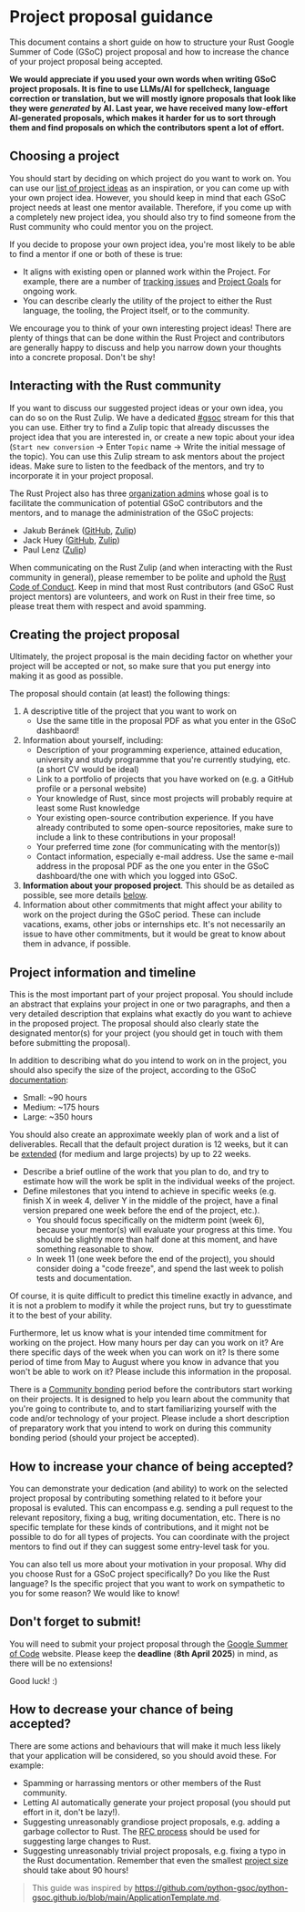 # Project proposal guidance

This document contains a short guide on how to structure your Rust Google Summer of Code (GSoC) project proposal and how to increase the chance of your project proposal being accepted.

**We would appreciate if you used your own words when writing GSoC project proposals. It is fine to use LLMs/AI for spellcheck, language correction or translation, but we will mostly ignore proposals that look like they were *generated* by AI. Last year, we have received many low-effort AI-generated proposals, which makes it harder for us to sort through them and find proposals on which the contributors spent a lot of effort.**

## Choosing a project

You should start by deciding on which project do you want to work on. You can use our [list of project ideas](../README.md)
as an inspiration, or you can come up with your own project idea. However, you should keep in mind that each GSoC project needs at least one mentor available. Therefore, if you come up with a completely new project idea, you should also try to find someone from the Rust community who could mentor you on the project.

If you decide to propose your own project idea, you're most likely to be able to find a mentor if one or both of these is true:
- It aligns with existing open or planned work within the Project. For example, there are a number of [tracking issues](https://github.com/rust-lang/rust/issues?page=29&q=is%3Aissue+is%3Aopen+label%3AC-tracking-issue) and [Project Goals](https://rust-lang.github.io/rust-project-goals/index.html) for ongoing work.
- You can describe clearly the utility of the project to either the Rust language, the tooling, the Project itself, or to the community.

We encourage you to think of your own interesting project ideas! There are plenty of things that can be done within the Rust Project and contributors are generally happy to discuss and help you narrow down your thoughts into a concrete proposal. Don't be shy!

## Interacting with the Rust community

If you want to discuss our suggested project ideas or your own idea, you can do so on the Rust Zulip. We have a dedicated
[#gsoc](https://rust-lang.zulipchat.com/#narrow/stream/421156-gsoc) stream for this that you can use. Either try to find a Zulip topic that already discusses the project idea that you are interested in, or create a new topic about your idea (`Start new conversion` -> Enter `Topic` name -> Write the initial message of the topic). You can use this Zulip stream to ask mentors about the project ideas. Make sure to listen to the feedback of the mentors, and try to incorporate it in your project proposal.

The Rust Project also has three [organization admins](https://developers.google.com/open-source/gsoc/help/responsibilities) whose goal is to facilitate the communication of potential GSoC contributors and the mentors, and to manage the administration of the GSoC projects:
- Jakub Beránek ([GitHub](https://github.com/Kobzol), [Zulip](https://rust-lang.zulipchat.com/#narrow/dm/266526-Jakub-Ber%C3%A1nek))
- Jack Huey ([GitHub](https://github.com/jackh726), [Zulip](https://rust-lang.zulipchat.com/#narrow/dm/232957-Jack-Huey))
- Paul Lenz ([Zulip](https://rust-lang.zulipchat.com/#narrow/dm/522542-Paul-Lenz))

When communicating on the Rust Zulip (and when interacting with the Rust community in general), please remember to be polite and uphold the [Rust Code of Conduct](https://www.rust-lang.org/policies/code-of-conduct). Keep in mind that most Rust contributors (and GSoC Rust project mentors) are volunteers, and work on Rust in their free time, so please treat them with respect and avoid spamming.

## Creating the project proposal

Ultimately, the project proposal is the main deciding factor on whether your project will be accepted or not, so make sure that you put energy into making it as good as possible.

The proposal should contain (at least) the following things:
1) A descriptive title of the project that you want to work on
   - Use the same title in the proposal PDF as what you enter in the GSoC dashbaord!
2) Information about yourself, including:
   - Description of your programming experience, attained education, university and study programme that you're currently studying, etc. (a short CV would be ideal)
   - Link to a portfolio of projects that you have worked on (e.g. a GitHub profile or a personal website)
   - Your knowledge of Rust, since most projects will probably require at least some Rust knowledge
   - Your existing open-source contribution experience. If you have already contributed to some open-source repositories, make sure to include a link to these contributions in your proposal!
   - Your preferred time zone (for communicating with the mentor(s))
   - Contact information, especially e-mail address. Use the same e-mail address in the proposal PDF as the one you enter in the GSoC dashboard/the one with which you logged into GSoC.
3) **Information about your proposed project**. This should be as detailed as possible, see more details [below](#project-information-and-timeline).
4) Information about other commitments that might affect your ability to work on the project during the GSoC period. These can include vacations, exams, other jobs or internships etc. It's not necessarily an issue to have other commitments, but it would be great to know about them in advance, if possible.

## Project information and timeline

This is the most important part of your project proposal. You should include an abstract that explains your project in one or two paragraphs, and then a very detailed description that explains what exactly do you want to achieve in the proposed project. The proposal should also clearly state the designated mentor(s) for your project (you should get in touch with them before submitting the proposal).

In addition to describing what do you intend to work on in the project, you should also specify the size of the project, according to the GSoC [documentation](https://google.github.io/gsocguides/student/time-management-for-students):
- Small: ~90 hours
- Medium: ~175 hours
- Large: ~350 hours

You should also create an approximate weekly plan of work and a list of deliverables. Recall that the default project duration is 12 weeks, but it can be [extended](https://google.github.io/gsocguides/student/time-management-for-students) (for medium and large projects) by up to 22 weeks.

- Describe a brief outline of the work that you plan to do, and try to estimate how will the work be split in the individual weeks of the project.
- Define milestones that you intend to achieve in specific weeks (e.g. finish X in week 4, deliver Y in the middle of the project, have a final version prepared one week before the end of the project, etc.).
    - You should focus specifically on the midterm point (week 6), because your mentor(s) will evaluate your progress at this time. You should be slightly more than half done at this moment, and have something reasonable to show.
    - In week 11 (one week before the end of the project), you should consider doing a "code freeze", and spend the last week to polish tests and documentation. 

Of course, it is quite difficult to predict this timeline exactly in advance, and it is not a problem to modify it while the project runs, but try to guesstimate it to the best of your ability.

Furthermore, let us know what is your intended time commitment for working on the project. How many hours per day can you work on it? Are there specific days of the week when you can work on it? Is there some period of time from May to August where you know in advance that you won't be able to work on it? Please include this information in the proposal.

There is a [Community bonding](https://google.github.io/gsocguides/student/how-gsoc-works) period before the contributors start working on their projects. It is designed to help you learn about the community that you're going to contribute to, and to start familiarizing yourself with the code and/or technology of your project. Please include a short description of preparatory work that you intend to work on during this community bonding period (should your project be accepted).

## How to increase your chance of being accepted?

You can demonstrate your dedication (and ability) to work on the selected project proposal by contributing something related to it before your proposal is evaluted. This can encompass e.g. sending a pull request to the relevant repository, fixing a bug, writing documentation, etc. There is no specific template for these kinds of contributions, and it might not be possible to do for all types of projects. You can coordinate with the project mentors to find out if they can suggest some entry-level task for you.

You can also tell us more about your motivation in your proposal. Why did you choose Rust for a GSoC project specifically? Do you like the Rust language? Is the specific project that you want to work on sympathetic to you for some reason? We would like to know!

## Don't forget to submit!

You will need to submit your project proposal through the [Google Summer of Code](https://summerofcode.withgoogle.com/) website. Please keep the **deadline** (**8th April 2025**) in mind, as there will be no extensions!

Good luck! :)

## How to decrease your chance of being accepted?

There are some actions and behaviours that will make it much less likely that your application will be considered, so you should avoid these. For example:

- Spamming or harrassing mentors or other members of the Rust community.
- Letting AI automatically generate your project proposal (you should put effort in it, don't be lazy!).
- Suggesting unreasonably grandiose project proposals, e.g. adding a garbage collector to Rust. The [RFC process](https://github.com/rust-lang/rfcs) should be used for suggesting large changes to Rust.
- Suggesting unreasonably trivial project proposals, e.g. fixing a typo in the Rust documentation. Remember that even the smallest [project size](https://google.github.io/gsocguides/student/time-management-for-students) should take about 90 hours!

> This guide was inspired by https://github.com/python-gsoc/python-gsoc.github.io/blob/main/ApplicationTemplate.md.
